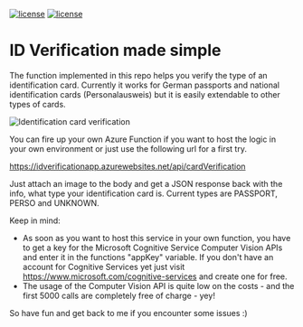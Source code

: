 [![license](https://img.shields.io/github/license/mashape/apistatus.svg?maxAge=2592000)]() [![license](https://img.shields.io/github/license/mashape/apistatus.svg?maxAge=2592000)]()


# ID Verification made simple

The function implemented in this repo helps you verify the type of an identification card. Currently it works for German passports and national identification cards (Personalausweis) but it is easily extendable to other types of cards.

<img src="https://dl.dropboxusercontent.com/u/2095227/blogscribbels/idverification.jpg" alt="Identification card verification" />

You can fire up your own Azure Function if you want to host the logic in your own environment or just use the following url for a first try. 

https://idverificationapp.azurewebsites.net/api/cardVerification

Just attach an image to the body and get a JSON response back with the info, what type your identification card is. 
Current types are PASSPORT, PERSO and UNKNOWN.

Keep in mind: 
- As soon as you want to host this service in your own function, you have to get a key for the Microsoft Cognitive Service Computer Vision APIs and enter it in the functions "appKey" variable.
If you don't have an account for Cognitive Services yet just visit https://www.microsoft.com/cognitive-services and create one for free.
- The usage of the Computer Vision API is quite low on the costs - and the first 5000 calls are completely free of charge - yey!

So have fun and get back to me if you encounter some issues :)


